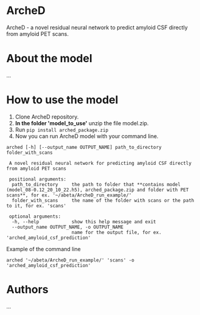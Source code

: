 # ArcheD
ArcheD - a novel residual neural network to predict amyloid CSF directly from amyloid PET scans.
# About the model
...

# How to use the model
1. Clone ArcheD repository.
2. **In the folder 'model_to_use'** unzip the file model.zip.
3. Run `pip install arched_package.zip`
4. Now you can run ArcheD model with your command line.

```  
arched [-h] [--output_name OUTPUT_NAME] path_to_directory folder_with_scans

 A novel residual neural network for predicting amyloid CSF directly from amyloid PET scans

 positional arguments:
  path_to_directory     the path to folder that **contains model (model_08-0.12_20_10_22.h5), arched_package.zip and folder with PET scans**, for ex. '~/abeta/ArcheD_run_example/'
  folder_with_scans     the name of the folder with scans or the path to it, for ex. 'scans'

 optional arguments:
  -h, --help            show this help message and exit
  --output_name OUTPUT_NAME, -o OUTPUT_NAME
                        name for the output file, for ex. 'arched_amyloid_csf_prediction'
```

Example of the command line

`arched '~/abeta/ArcheD_run_example/' 'scans' -o 'arched_amyloid_csf_prediction'` 

# Authors
...
